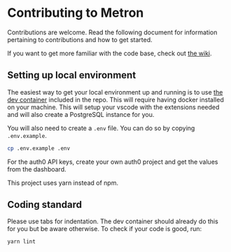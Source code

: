 # Contributing to Metron
Contributions are welcome. Read the following document for information pertaining to contributions and how to get started.

If you want to get more familiar with the code base, check out [the wiki](https://github.com/giancarlopernudisegura/metron/wiki).

## Setting up local environment
The easiest way to get your local environment up and running is to use [the dev container](.devcontainer/devcontainer.json) included in the repo. This will require having docker installed on your machine. This will setup your vscode with the extensions needed and will also create a PostgreSQL instance for you.

You will also need to create a `.env` file. You can do so by copying `.env.example`.
```sh
cp .env.example .env
```
For the auth0 API keys, create your own auth0 project and get the values from the dashboard.

This project uses yarn instead of npm.

## Coding standard
Please use tabs for indentation. The dev container should already do this for you but be aware otherwise. To check if your code is good, run:
```sh
yarn lint
```
